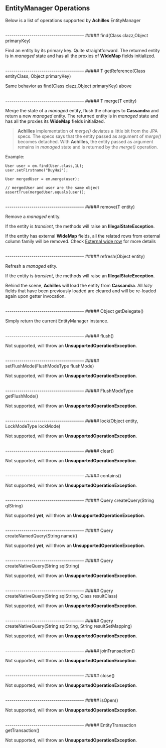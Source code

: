 ## EntityManager Operations

 Below is a list of operations supported by **Achilles** EntityManager

<br/>
---------------------------------------  
##### find(Class<T> clazz,Object primaryKey)

 Find an entity by its primary key. Quite straightforward. The returned entity is in *managed* state and has all the proxies 
 of **WideMap** fields initialized.

 <br/>
---------------------------------------  
##### T getReference(Class<T> entityClass, Object primaryKey) 

 Same behavior as find(Class<T> clazz,Object primaryKey) above

<br/> 
---------------------------------------  
##### T merge(T entity)

 Merge the state of a *managed* entity, flush the changes to **Cassandra** and return a new *managed* entity. The 
 returned entity is in *managed* state and has all the proxies its **WideMap** fields initialized.
 
> **Achilles** implementation of *merge()* deviates a little bit from the JPA specs. The specs says that the entity 
> passed as argument of *merge()* becomes detached. With **Achilles**, the entity passed as argument remains in
> *managed* state and is returned by the *merge()* operation.
 
 Example:
 
	User user = em.find(User.class,1L);
	user.setFirstname("DuyHai");

	User mergedUser = em.merge(user);

	// mergedUser and user are the same object
	assertTrue(mergedUser.equals(user));

<br/>	
---------------------------------------  
##### remove(T entity)

 Remove a *managed* entity. 

 If the entity is *transient*, the methods will raise an **IllegalStateException**.

 If the entity has external **WideMap** fields, all the related rows from external column family will be removed.
 Check [External wide row](/doanduyhai/achilles/tree/master/documentation/externalWideRow.markdown) for more details

<br/> 
---------------------------------------  
##### refresh(Object entity)  
 
 Refresh a *managed* etity. 
 
 If the entity is *transient*, the methods will raise an **IllegalStateException**.
 
 Behind the scene, **Achilles** will load the entity from **Cassandra**. All *lazy* fields that have been previously loaded
 are cleared and will be re-loaded again upon getter invocation.

<br/> 
---------------------------------------  
##### Object getDelegate()

 Simply return the current EntityManager instance.

<br/> 
---------------------------------------  
##### flush() 

 Not supported, will throw an **UnsupportedOperationException**.
	 
<br/>
---------------------------------------  
##### setFlushMode(FlushModeType flushMode) 

 Not supported, will throw an **UnsupportedOperationException**.

<br/>
---------------------------------------  
##### FlushModeType getFlushMode() 

 Not supported, will throw an **UnsupportedOperationException**.

<br/>
---------------------------------------  
##### lock(Object entity, LockModeType lockMode) 

 Not supported, will throw an **UnsupportedOperationException**.

<br/>
---------------------------------------  
##### clear() 

 Not supported, will throw an **UnsupportedOperationException**.

<br/>
---------------------------------------  
##### contains() 

 Not supported, will throw an **UnsupportedOperationException**. 

<br/>
---------------------------------------  
##### Query createQuery(String qlString)

 Not supported **yet**, will throw an **UnsupportedOperationException**. 

<br/> 
---------------------------------------  
##### Query createNamedQuery(String name)() 

 Not supported **yet**, will throw an **UnsupportedOperationException**. 

<br/> 
---------------------------------------  
##### Query createNativeQuery(String sqlString) 

 Not supported, will throw an **UnsupportedOperationException**. 

<br/> 
---------------------------------------  
##### Query createNativeQuery(String sqlString, Class resultClass) 

 Not supported, will throw an **UnsupportedOperationException**.  

<br/> 
---------------------------------------  
##### Query createNativeQuery(String sqlString, String resultSetMapping) 

 Not supported, will throw an **UnsupportedOperationException**.  

<br/> 
---------------------------------------  
##### joinTransaction()

 Not supported, will throw an **UnsupportedOperationException**.  

<br/> 
---------------------------------------  
##### close()

 Not supported, will throw an **UnsupportedOperationException**.   

<br/> 
---------------------------------------  
##### isOpen()

 Not supported, will throw an **UnsupportedOperationException**.    

<br/> 
---------------------------------------  
##### EntityTransaction getTransaction()

 Not supported, will throw an **UnsupportedOperationException**.
 

[annotations]: /doanduyhai/achilles/tree/master/documentation/annotations.markdown
[emOperations]: /doanduyhai/achilles/tree/master/documentation/emOperations.markdown
[collectionsAndMaps]: /doanduyhai/achilles/tree/master/documentation/collectionsAndMaps.markdown
[dirtyCheck]: /doanduyhai/achilles/tree/master/documentation/dirtyCheck.markdown
[simpleWideRow]: /doanduyhai/achilles/tree/master/documentation/simpleWideRow.markdown
[internalWideRow]: /doanduyhai/achilles/tree/master/documentation/internalWideRow.markdown
[externalWideRow]: /doanduyhai/achilles/tree/master/documentation/externalWideRow.markdown
[multiComponentKey]: /doanduyhai/achilles/tree/master/documentation/multiComponentKey.markdown
[joinColumns]: /doanduyhai/achilles/tree/master/documentation/joinColumns.markdown